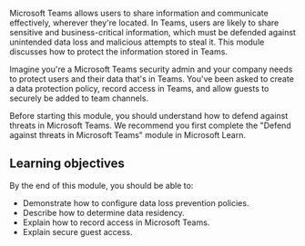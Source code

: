 Microsoft Teams allows users to share information and communicate effectively, wherever they're located. In Teams, users are likely to share sensitive and business-critical information, which must be defended against unintended data loss and malicious attempts to steal it. This module discusses how to protect the information stored in Teams.

Imagine you're a Microsoft Teams security admin and your company needs to protect users and their data that's in Teams. You've been asked to create a data protection policy, record access in Teams, and allow guests to securely be added to team channels.

Before starting this module, you should understand how to defend against threats in Microsoft Teams. We recommend you first complete the "Defend against threats in Microsoft Teams" module in Microsoft Learn.

## Learning objectives

By the end of this module, you should be able to:

- Demonstrate how to configure data loss prevention policies.
- Describe how to determine data residency.
- Explain how to record access in Microsoft Teams.
- Explain secure guest access.

